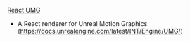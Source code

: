 [React UMG](https://github.com/drywolf/react-umg)
- A React renderer for Unreal Motion Graphics (https://docs.unrealengine.com/latest/INT/Engine/UMG/)
